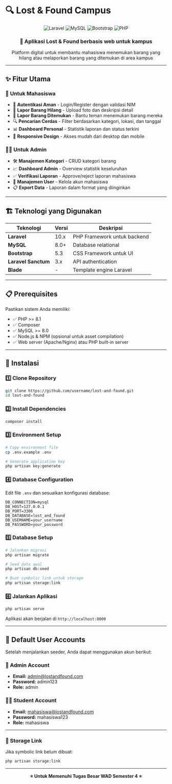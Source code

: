 # 🔍 Lost & Found Campus

<div align="center">
  <img src="https://img.shields.io/badge/Laravel-FF2D20?style=for-the-badge&logo=laravel&logoColor=white" alt="Laravel">
  <img src="https://img.shields.io/badge/MySQL-005C84?style=for-the-badge&logo=mysql&logoColor=white" alt="MySQL">
  <img src="https://img.shields.io/badge/Bootstrap-563D7C?style=for-the-badge&logo=bootstrap&logoColor=white" alt="Bootstrap">
  <img src="https://img.shields.io/badge/PHP-777BB4?style=for-the-badge&logo=php&logoColor=white" alt="PHP">
</div>

<div align="center">
  <h3>📱 Aplikasi Lost & Found berbasis web untuk kampus</h3>
  <p>Platform digital untuk membantu mahasiswa menemukan barang yang hilang atau melaporkan barang yang ditemukan di area kampus</p>
</div>

---

## ✨ Fitur Utama

### 👥 **Untuk Mahasiswa**
- 🔐 **Autentikasi Aman** - Login/Register dengan validasi NIM
- 📝 **Lapor Barang Hilang** - Upload foto dan deskripsi detail
- 🎯 **Lapor Barang Ditemukan** - Bantu teman menemukan barang mereka
- 🔍 **Pencarian Cerdas** - Filter berdasarkan kategori, lokasi, dan tanggal
- 📊 **Dashboard Personal** - Statistik laporan dan status terkini
- 📱 **Responsive Design** - Akses mudah dari desktop dan mobile

### 👨‍💼 **Untuk Admin**
- 🛠️ **Manajemen Kategori** - CRUD kategori barang
- 📈 **Dashboard Admin** - Overview statistik keseluruhan
- ✅ **Verifikasi Laporan** - Approve/reject laporan mahasiswa
- 👥 **Manajemen User** - Kelola akun mahasiswa
- 📋 **Export Data** - Laporan dalam format yang diinginkan

---

## 🏗️ Teknologi yang Digunakan

| Teknologi | Versi | Deskripsi |
|-----------|-------|-----------|
| **Laravel** | 10.x | PHP Framework untuk backend |
| **MySQL** | 8.0+ | Database relational |
| **Bootstrap** | 5.3 | CSS Framework untuk UI |
| **Laravel Sanctum** | 3.x | API authentication |
| **Blade** | - | Template engine Laravel |

---

## 📋 Prerequisites

Pastikan sistem Anda memiliki:

- ✅ PHP >= 8.1
- ✅ Composer
- ✅ MySQL >= 8.0
- ✅ Node.js & NPM (opsional untuk asset compilation)
- ✅ Web server (Apache/Nginx) atau PHP built-in server

---

## 🚀 Instalasi

### 1️⃣ Clone Repository
```bash
git clone https://github.com/username/lost-and-found.git
cd lost-and-found
```

### 2️⃣ Install Dependencies
```bash
composer install
```

### 3️⃣ Environment Setup
```bash
# Copy environment file
cp .env.example .env

# Generate application key
php artisan key:generate
```

### 4️⃣ Database Configuration
Edit file `.env` dan sesuaikan konfigurasi database:
```env
DB_CONNECTION=mysql
DB_HOST=127.0.0.1
DB_PORT=3306
DB_DATABASE=lost_and_found
DB_USERNAME=your_username
DB_PASSWORD=your_password
```

### 5️⃣ Database Setup
```bash
# Jalankan migrasi
php artisan migrate

# Seed data awal
php artisan db:seed

# Buat symbolic link untuk storage
php artisan storage:link
```

### 6️⃣ Jalankan Aplikasi
```bash
php artisan serve
```

Aplikasi akan berjalan di `http://localhost:8000`

---

## 👤 Default User Accounts

Setelah menjalankan seeder, Anda dapat menggunakan akun berikut:

### 🔑 Admin Account
- **Email:** admin@lostandfound.com
- **Password:** admin123
- **Role:** admin

### 👨‍🎓 Student Account
- **Email:** mahasiswa@lostandfound.com
- **Password:** mahasiswa123
- **Role:** mahasiswa

---

### 🔗 Storage Link
Jika symbolic link belum dibuat:
```bash
php artisan storage:link
```

---

<div align="center">
  <p><strong>⭐ Untuk Memenuhi Tugas Besar WAD Semester 4 ⭐</strong></p>
</div>
